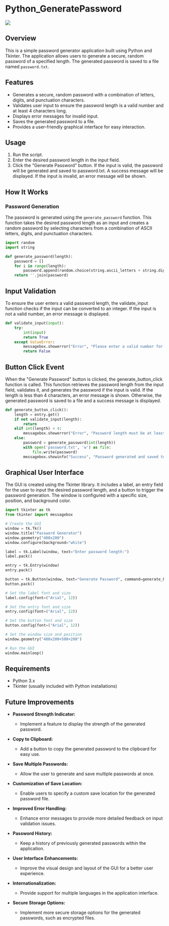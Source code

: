 # Python_GeneratePassword
<img src="https://img.shields.io/badge/-Python-3776AB?style=for-the-badge&logo=python&logoColor=white" />
 
## Overview

This is a simple password generator application built using Python and Tkinter. The application allows users to generate a secure, random password of a specified length. The generated password is saved to a file named `password.txt`.

## Features

- Generates a secure, random password with a combination of letters, digits, and punctuation characters.
- Validates user input to ensure the password length is a valid number and at least 4 characters long.
- Displays error messages for invalid input.
- Saves the generated password to a file.
- Provides a user-friendly graphical interface for easy interaction.

## Usage
1. Run the script.
2. Enter the desired password length in the input field.
3. Click the "Generate Password" button.
If the input is valid, the password will be generated and saved to password.txt. A success message will be displayed. If the input is invalid, an error message will be shown.

## How It Works

### Password Generation

The password is generated using the `generate_password` function. This function takes the desired password length as an input and creates a random password by selecting characters from a combination of ASCII letters, digits, and punctuation characters.

```python
import random
import string

def generate_password(length):
    password = []
    for i in range(length):
        password.append(random.choice(string.ascii_letters + string.digits + string.punctuation))
    return ''.join(password)
```

## Input Validation
To ensure the user enters a valid password length, the validate_input function checks if the input can be converted to an integer. If the input is not a valid number, an error message is displayed.

```python
def validate_input(input):
    try:
        int(input)
        return True
    except ValueError:
        messagebox.showerror("Error", "Please enter a valid number for password length")
        return False
```

## Button Click Event

When the "Generate Password" button is clicked, the generate_button_click function is called. This function retrieves the password length from the input field, validates it, and generates the password if the input is valid. If the length is less than 4 characters, an error message is shown. Otherwise, the generated password is saved to a file and a success message is displayed.

```python
def generate_button_click():
    length = entry.get()
    if not validate_input(length):
        return
    elif int(length) < 4:
        messagebox.showerror("Error", "Password length must be at least 4 characters")
    else:
        password = generate_password(int(length))
        with open('password.txt', 'w') as file:
            file.write(password)
        messagebox.showinfo("Success", "Password generated and saved to password.txt")
```
## Graphical User Interface
The GUI is created using the Tkinter library. It includes a label, an entry field for the user to input the desired password length, and a button to trigger the password generation. The window is configured with a specific size, position, and background color.

```python
import tkinter as tk
from tkinter import messagebox

# Create the GUI
window = tk.Tk()
window.title("Password Generator")
window.geometry("400x200")
window.configure(background="white")

label = tk.Label(window, text="Enter password length:")
label.pack()

entry = tk.Entry(window)
entry.pack()

button = tk.Button(window, text="Generate Password", command=generate_button_click)
button.pack()

# Set the label font and size
label.config(font=("Arial", 12))

# Set the entry font and size
entry.config(font=("Arial", 12))

# Set the button font and size
button.config(font=("Arial", 12))

# Set the window size and position
window.geometry("400x200+500+200")

# Run the GUI
window.mainloop()
```
## Requirements
- Python 3.x
- Tkinter (usually included with Python installations)

## Future Improvements

- **Password Strength Indicator:**
  - Implement a feature to display the strength of the generated password.

- **Copy to Clipboard:**
  - Add a button to copy the generated password to the clipboard for easy use.

- **Save Multiple Passwords:**
  - Allow the user to generate and save multiple passwords at once.

- **Customization of Save Location:**
  - Enable users to specify a custom save location for the generated password file.

- **Improved Error Handling:**
  - Enhance error messages to provide more detailed feedback on input validation issues.

- **Password History:**
  - Keep a history of previously generated passwords within the application.

- **User Interface Enhancements:**
  - Improve the visual design and layout of the GUI for a better user experience.

- **Internationalization:**
  - Provide support for multiple languages in the application interface.

- **Secure Storage Options:**
  - Implement more secure storage options for the generated passwords, such as encrypted files.



